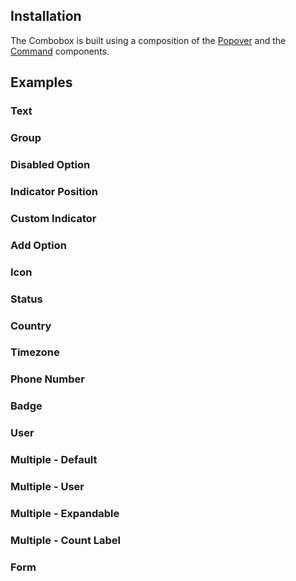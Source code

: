 ## Installation

The Combobox is built using a composition of the [Popover](/docs/popover) and the [Command](/docs/command) components.

## Examples

### Text

### Group

### Disabled Option

### Indicator Position

### Custom Indicator

### Add Option

### Icon

### Status

### Country

### Timezone

### Phone Number

### Badge

### User

### Multiple - Default

### Multiple - User

### Multiple - Expandable

### Multiple - Count Label

### Form
